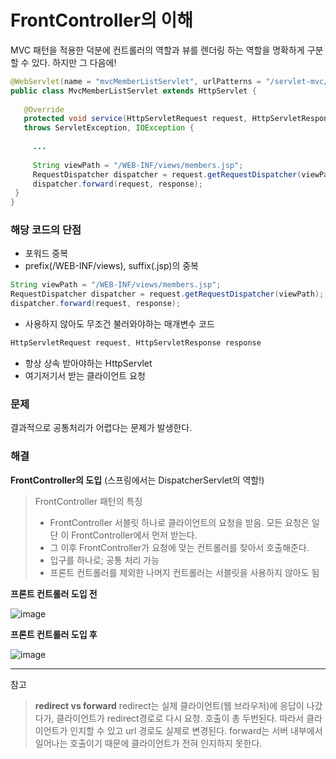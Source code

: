 # FrontController의 이해

MVC 패턴을 적용한 덕분에 컨트롤러의 역할과 뷰를 렌더링 하는 역할을 명확하게 구분할 수 있다.
하지만 그 다음에!

```java
@WebServlet(name = "mvcMemberListServlet", urlPatterns = "/servlet-mvc/members")
public class MvcMemberListServlet extends HttpServlet {
   
   @Override
   protected void service(HttpServletRequest request, HttpServletResponse response)
   throws ServletException, IOException {
     
     ...
     
     String viewPath = "/WEB-INF/views/members.jsp";
     RequestDispatcher dispatcher = request.getRequestDispatcher(viewPath);
     dispatcher.forward(request, response);
 }
}
```
### 해당 코드의 단점 ###
* 포워드 중복
* prefix(/WEB-INF/views), suffix(.jsp)의 중복
```java
String viewPath = "/WEB-INF/views/members.jsp";
RequestDispatcher dispatcher = request.getRequestDispatcher(viewPath);
dispatcher.forward(request, response);
```
* 사용하지 않아도 무조건 불러와야하는 매개변수 코드
```java
HttpServletRequest request, HttpServletResponse response
```
* 항상 상속 받아야하는 HttpServlet
* 여기저기서 받는 클라이언트 요청

### 문제 ###
결과적으로 공통처리가 어렵다는 문제가 발생한다.

### 해결 ###
**FrontController의 도입** (스프링에서는 DispatcherServlet의 역할!)


> FrontController 패턴의 특징
> * FrontController 서블릿 하나로 클라이언트의 요청을 받음. 모든 요청은 일단 이 FrontController에서 먼저 받는다.
> * 그 이후 FrontController가 요청에 맞는 컨트롤러를 찾아서 호출해준다.
> * 입구를 하나로; 공통 처리 가능
> * 프론트 컨트롤러를 제외한 나머지 컨트롤러는 서블릿을 사용하지 않아도 됨

**프론트 컨트롤러 도입 전**

![image](https://user-images.githubusercontent.com/108853290/178140955-62b395ad-207c-4046-854d-65789bab7d16.png)

**프론트 컨트롤러 도입 후**

![image](https://user-images.githubusercontent.com/108853290/178140659-656f8bb6-6e87-4072-a652-d74403dd0baa.png)

-------------------------
참고
> **redirect vs forward**
> redirect는 실제 클라이언트(웹 브라우저)에 응답이 나갔다가, 클라이언트가 redirect경로로 다시 요청.
> 호출이 총 두번된다. 따라서 클라이언트가 인지할 수 있고 url 경로도 실제로 변경된다.
> forward는 서버 내부에서 일어나는 호출이기 때문에 클라이언트가 전혀 인지하지 못한다.
